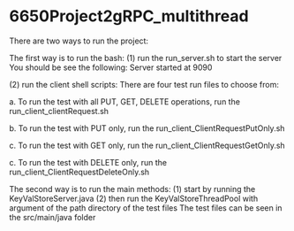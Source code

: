 # 6650Project2gRPC_multithread
There are two ways to run the project:

The first way is to run the bash:
(1) run the run_server.sh to start the server
You should be see the following:
Server started at 9090

(2) run the client shell scripts:
There are four test run files to choose from:

a. To run the test with all PUT, GET, DELETE operations,
run the run_client_clientRequest.sh

b. To run the test with PUT only, 
run the run_client_ClientRequestPutOnly.sh

c. To run the test with GET only,
run the run_client_ClientRequestGetOnly.sh

c. To run the test with DELETE only,
run the run_client_ClientRequestDeleteOnly.sh


The second way is to run the main methods:
(1) start by running the KeyValStoreServer.java
(2) then run the KeyValStoreThreadPool with argument of the path directory of the test files
The test files can be seen in the src/main/java folder




